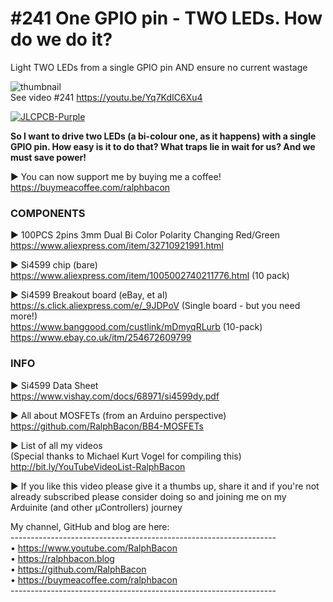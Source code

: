 # #241 One GPIO pin - TWO LEDs. How do we do it?
Light TWO LEDs from a single GPIO pin AND ensure no current wastage

![thumbnail](https://user-images.githubusercontent.com/20911308/160865218-b1cb4034-d876-483c-974a-0c4591399eff.jpg)  
See video #241 https://youtu.be/Yq7KdIC6Xu4

[![JLCPCB-Purple](https://user-images.githubusercontent.com/20911308/159024530-3e083ca1-fea4-4ba9-97d3-a3af3fb979d2.png)](https://www.jlcpcb.com/cem)  

**So I want to drive two LEDs (a bi-colour one, as it happens) with a single GPIO pin. How easy is it to do that? What traps lie in wait for us? And we must save power!**

► You can now support me by buying me a coffee!  
https://buymeacoffee.com/ralphbacon

### COMPONENTS  

► 100PCS 2pins 3mm Dual Bi Color Polarity Changing Red/Green  
https://www.aliexpress.com/item/32710921991.html  

► Si4599 chip (bare)  
https://www.aliexpress.com/item/1005002740211776.html (10 pack)  

► Si4599 Breakout board (eBay, et al)  
https://s.click.aliexpress.com/e/_9JDPoV (Single board - but you need more!)  
https://www.banggood.com/custlink/mDmyqRLurb (10-pack)  
https://www.ebay.co.uk/itm/254672609799  


### INFO

► Si4599 Data Sheet  
https://www.vishay.com/docs/68971/si4599dy.pdf  

► All about MOSFETs (from an Arduino perspective)  
https://github.com/RalphBacon/BB4-MOSFETs  

► List of all my videos  
(Special thanks to Michael Kurt Vogel for compiling this)  
http://bit.ly/YouTubeVideoList-RalphBacon

► If you like this video please give it a thumbs up, share it and if you're not already subscribed please consider doing so and joining me on my Arduinite (and other μControllers) journey  

My channel, GitHub and blog are here:  
\------------------------------------------------------------------  
• https://www.youtube.com/RalphBacon  
• https://ralphbacon.blog  
• https://github.com/RalphBacon  
• https://buymeacoffee.com/ralphbacon  
\------------------------------------------------------------------  

